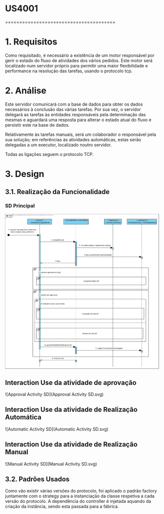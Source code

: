 # US4001
=======================================


# 1. Requisitos

Como requisitado, é necessário a existência de um motor responsável por gerir o estado do fluxo de atividades dos vários pedidos. Este motor será localizado num servidor próprio para permitir uma maior flexibilidade e performance na resolução das tarefas, usando o protocolo tcp.

# 2. Análise

Este servidor comunicará com a base de dados para obter os dados necessários à conclusão das várias tarefas. 
Por sua vez, o servidor delegará as tarefas às entidades responsáveis pela determinação das mesmas e aguardará uma resposta para alterar o estado atual do fluxo e persistir este na base de dados.  

Relativamente às tarefas manuais, será um colaborador o responsável pela sua solução; em referências às atividades automáticas, estas serão delegadas a um executor, localizado noutro servidor.

Todas as ligações seguem o protocolo TCP.

# 3. Design



## 3.1. Realização da Funcionalidade

### SD Principal

![US4001_SD](SD.svg)

## Interaction Use da atividade de aprovação

![Approval Activity SD](Approval Activity SD.svg)

## Interaction Use da atividade de Realização Automática

![Automatic Activity SD](Automatic Activity SD.svg)

## Interaction Use da atividade de Realização Manual

![Manual Activity SD](Manual Activity SD.svg)

##  3.2. Padrões Usados

Como vão existir várias versões do protocolo, foi aplicado o padrão factory juntamente com o strategy para a instanciação da classe respetiva a cada versão do protocolo. A dependência do controller é injetada aquando da criação da instância, sendo esta passada para a fábrica.
